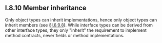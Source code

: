 ## I.8.10 Member inheritance

Only object types can inherit implementations, hence only object types can inherit members (see §[I.8.9.8](i.8.9.8-type-inheritance.md)). While interface types can be derived from other interface types, they only "inherit" the requirement to implement method contracts, never fields or method implementations.
